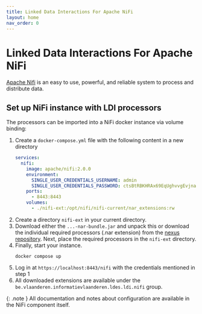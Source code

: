 ```yaml
---
title: Linked Data Interactions For Apache NiFi
layout: home
nav_order: 0
---
```


# Linked Data Interactions For Apache NiFi

[Apache Nifi] is an easy to use, powerful, and reliable system to process and distribute data.

## Set up NiFi instance with LDI processors

The processors can be imported into a NiFi docker instance via volume binding:

1. Create a `docker-compose.yml` file with the following content in a new directory
    ````yaml
    services:
      nifi:
        image: apache/nifi:2.0.0
        environment:
          SINGLE_USER_CREDENTIALS_USERNAME: admin
          SINGLE_USER_CREDENTIALS_PASSWORD: ctsBtRBKHRAx69EqUghvvgEvjnaLjFEB
        ports:
          - 8443:8443
        volumes:
          - ./nifi-ext:/opt/nifi/nifi-current/nar_extensions:rw
    ````
2. Create a directory `nifi-ext` in your current directory.
3. Download either the `...-nar-bundle.jar` and unpack this or download the individual required processors (.nar extension) from the [nexus repository].
   Next, place the required processors in the `nifi-ext` directory.
4. Finally, start your instance.
    ````shell
    docker compose up
    ````
5. Log in at `https://localhost:8443/nifi` with the credentials mentioned in step 1
6. All downloaded extensions are available under the ``be.vlaanderen.informatievlaanderen.ldes.ldi.nifi`` group.

{: .note }
All documentation and notes about configuration are available in the NiFi component itself.

[Apache NiFi]: https://nifi.apache.org/
[nexus repository]: https://s01.oss.sonatype.org/#nexus-search;quick~be.vlaanderen.informatievlaanderen.ldes.ldi.nifi